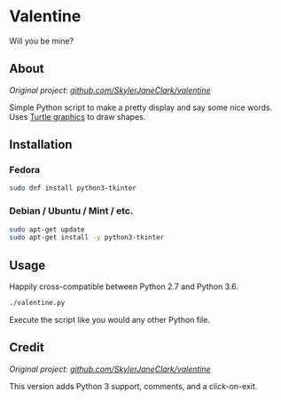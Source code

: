 Valentine
=========

Will you be mine?


## About

_Original project: [github.com/SkylerJaneClark/valentine](https://github.com/SkylerJaneClark/valentine)_

Simple Python script to make a pretty display and say some nice words. Uses
[Turtle graphics](https://docs.python.org/3/library/turtle.html) to draw shapes.


## Installation

### Fedora

```bash
sudo dnf install python3-tkinter
```

### Debian / Ubuntu / Mint / etc.

```bash
sudo apt-get update
sudo apt-get install -y python3-tkinter
```


## Usage

Happily cross-compatible between Python 2.7 and Python 3.6.

```bash
./valentine.py
```

Execute the script like you would any other Python file.


## Credit

_Original project: [github.com/SkylerJaneClark/valentine](https://github.com/SkylerJaneClark/valentine)_

This version adds Python 3 support, comments, and a click-on-exit.

